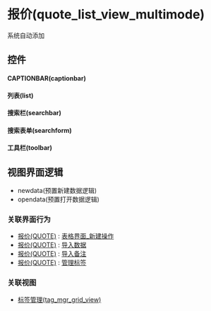 # 报价(quote_list_view_multimode)  <!-- {docsify-ignore-all} -->


系统自动添加



## 控件
#### CAPTIONBAR(captionbar)
#### 列表(list)
#### 搜索栏(searchbar)
#### 搜索表单(searchform)
#### 工具栏(toolbar)

## 视图界面逻辑
  * newdata(预置新建数据逻辑)
  * opendata(预置打开数据逻辑)


### 关联界面行为
  * [报价(QUOTE)](module/crm/quote) : [表格界面_新建操作](module/crm/quote#界面行为)
  * [报价(QUOTE)](module/crm/quote) : [导入数据](module/crm/quote#界面行为)
  * [报价(QUOTE)](module/crm/quote) : [导入备注](module/crm/quote#界面行为)
  * [报价(QUOTE)](module/crm/quote) : [管理标签](module/crm/quote#界面行为)

### 关联视图
  * [标签管理(tag_mgr_grid_view)](app/view/tag_mgr_grid_view)

<script>
 const { createApp } = Vue
  createApp({
    data() {
      return {

      }
    }
  }).use(ElementPlus).mount('#app')
</script>
